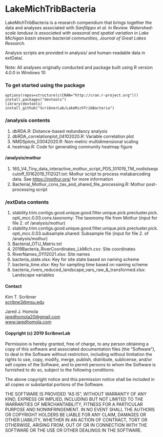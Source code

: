 LakeMichTribBacteria
====================

LakeMichTribBacteria is a research compendium that brings together the
data and analyses associated with *Sanfilippo et al. In Review.
Watershed-scale landuse is associated with seasonal and spatial
variation in Lake Michigan basin stream bacterial communities, Journal
of Great Lakes Research.*

Analysis scripts are provided in analysis/ and human-readable data in
extData/.

Note: All analyses originally conducted and package built using R
version 4.0.0 in Windows 10

### To get started using the package

    options(repos=structure(c(CRAN="http://cran.r-project.org")))
    install.packages("devtools")
    library(devtools)
    install_github("ScribnerLab/LakeMichTribBacteria")

### /analysis contents

1.  dbRDA.R: Distance-based redundancy analysis
2.  dbRDA\_correlationplot\_04102020.R: Variable correlation plot
3.  NMDSplots\_03042020.R: Non-metric multidimensional scaling
4.  heatmap.R: Code for generating community heatmap figure

#### /analysis/mothur

1.  16S\_V4\_Tiny\_data\_interactive\_mothur\_script\_PDS\_101019\_TM\_nodistseqscutoff\_10162019\_1112021.txt:
    Mothur script to process metabarcoding data. See
    <a href="https://mothur.org/" class="uri">https://mothur.org/</a>
    for more information
2.  Bacterial\_Mothur\_cons\_tax\_and\_shared\_file\_processing.R:
    Mothur post-processing script

### /extData contents

1.  stability.trim.contigs.good.unique.good.filter.unique.pick.precluster.pick.opti\_mcc.0.03.cons.taxonomy:
    The taxonomy file from Mothur (input for file 2. of
    /analysis/mothur)
2.  stability.trim.contigs.good.unique.good.filter.unique.pick.precluster.pick.opti\_mcc.0.03.subsample.shared:
    Subsample file (input for file 2. of /analysis/mothur)
3.  Bacterial\_OTU\_Matrix.txt
4.  2019Bacteria\_RiverCoordinates\_LkMich.csv: Site coordinates
5.  RiverNames\_01112021.xlsx: Site names
6.  bacteria\_state.xlsx: Key for site state based on naming scheme
7.  bacteria\_time.xlsx: Key for sampling time based on naming scheme
8.  bacteria\_rivers\_reduced\_landscape\_vars\_raw\_&\_transformed.xlsx:
    Landscape variables

#### Contact

Kim T. Scribner <br>
<a href="mailto:scribne3@msu.edu" class="email">scribne3@msu.edu</a>
<br>

Jared J. Homola <br>
<a href="mailto:jaredhomola20@gmail.com" class="email">jaredhomola20@gmail.com</a>
<br> www.jaredhomola.com

#### Copyright (c) 2019 ScribnerLab

Permission is hereby granted, free of charge, to any person obtaining a
copy of this software and associated documentation files (the
“Software”), to deal in the Software without restriction, including
without limitation the rights to use, copy, modify, merge, publish,
distribute, sublicense, and/or sell copies of the Software, and to
permit persons to whom the Software is furnished to do so, subject to
the following conditions:

The above copyright notice and this permission notice shall be included
in all copies or substantial portions of the Software.

THE SOFTWARE IS PROVIDED “AS IS”, WITHOUT WARRANTY OF ANY KIND, EXPRESS
OR IMPLIED, INCLUDING BUT NOT LIMITED TO THE WARRANTIES OF
MERCHANTABILITY, FITNESS FOR A PARTICULAR PURPOSE AND NONINFRINGEMENT.
IN NO EVENT SHALL THE AUTHORS OR COPYRIGHT HOLDERS BE LIABLE FOR ANY
CLAIM, DAMAGES OR OTHER LIABILITY, WHETHER IN AN ACTION OF CONTRACT,
TORT OR OTHERWISE, ARISING FROM, OUT OF OR IN CONNECTION WITH THE
SOFTWARE OR THE USE OR OTHER DEALINGS IN THE SOFTWARE.
